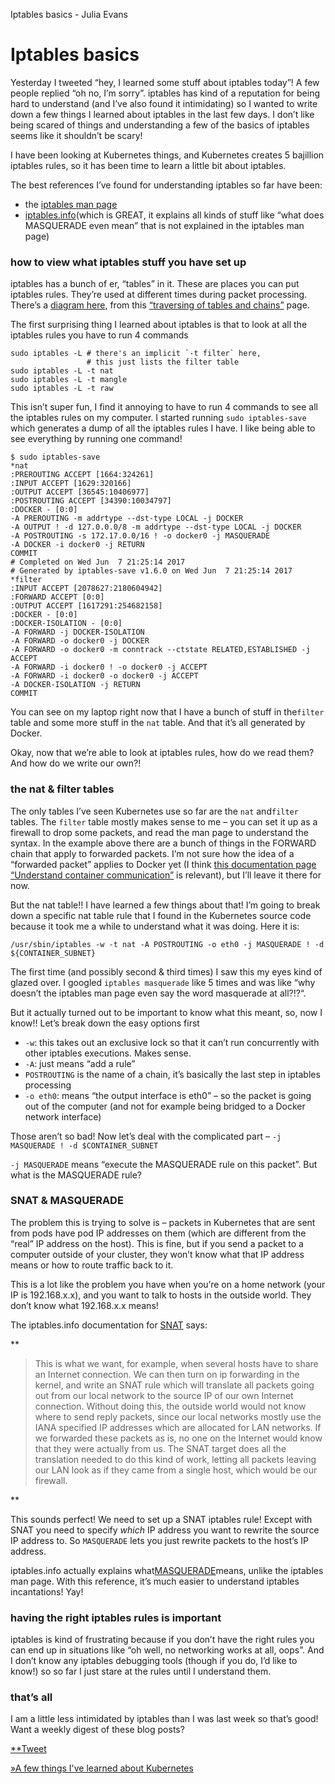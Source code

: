 Iptables basics - Julia Evans

# Iptables basics

Yesterday I tweeted “hey, I learned some stuff about iptables today”! A few people replied “oh no, I’m sorry”. iptables has kind of a reputation for being hard to understand (and I’ve also found it intimidating) so I wanted to write down a few things I learned about iptables in the last few days. I don’t like being scared of things and understanding a few of the basics of iptables seems like it shouldn’t be scary!

I have been looking at Kubernetes things, and Kubernetes creates 5 bajillion iptables rules, so it has been time to learn a little bit about iptables.

The best references I’ve found for understanding iptables so far have been:

- the [iptables man page](https://linux.die.net/man/8/iptables)
- [iptables.info](http://www.iptables.info/en/iptables-contents.html)(which is GREAT, it explains all kinds of stuff like “what does MASQUERADE even mean” that is not explained in the iptables man page)

### how to view what iptables stuff you have set up

iptables has a bunch of er, “tables” in it. These are places you can put iptables rules. They’re used at different times during packet processing. There’s a [diagram here](http://www.iptables.info/files/tables_traverse.jpg), from this [“traversing of tables and chains”](http://www.iptables.info/en/structure-of-iptables.html) page.

The first surprising thing I learned about iptables is that to look at all the iptables rules you have to run 4 commands

	sudo iptables -L # there's an implicit `-t filter` here,
	                 # this just lists the filter table
	sudo iptables -L -t nat
	sudo iptables -L -t mangle
	sudo iptables -L -t raw

This isn’t super fun, I find it annoying to have to run 4 commands to see all the iptables rules on my computer. I started running `sudo iptables-save` which generates a dump of all the iptables rules I have. I like being able to see everything by running one command!

	$ sudo iptables-save
	*nat
	:PREROUTING ACCEPT [1664:324261]
	:INPUT ACCEPT [1629:320166]
	:OUTPUT ACCEPT [36545:10406977]
	:POSTROUTING ACCEPT [34390:10034797]
	:DOCKER - [0:0]
	-A PREROUTING -m addrtype --dst-type LOCAL -j DOCKER
	-A OUTPUT ! -d 127.0.0.0/8 -m addrtype --dst-type LOCAL -j DOCKER
	-A POSTROUTING -s 172.17.0.0/16 ! -o docker0 -j MASQUERADE
	-A DOCKER -i docker0 -j RETURN
	COMMIT
	# Completed on Wed Jun  7 21:25:14 2017
	# Generated by iptables-save v1.6.0 on Wed Jun  7 21:25:14 2017
	*filter
	:INPUT ACCEPT [2078627:2180604942]
	:FORWARD ACCEPT [0:0]
	:OUTPUT ACCEPT [1617291:254682158]
	:DOCKER - [0:0]
	:DOCKER-ISOLATION - [0:0]
	-A FORWARD -j DOCKER-ISOLATION
	-A FORWARD -o docker0 -j DOCKER
	-A FORWARD -o docker0 -m conntrack --ctstate RELATED,ESTABLISHED -j
	ACCEPT
	-A FORWARD -i docker0 ! -o docker0 -j ACCEPT
	-A FORWARD -i docker0 -o docker0 -j ACCEPT
	-A DOCKER-ISOLATION -j RETURN
	COMMIT

You can see on my laptop right now that I have a bunch of stuff in the`filter` table and some more stuff in the `nat` table. And that it’s all generated by Docker.

Okay, now that we’re able to look at iptables rules, how do we read them? And how do we write our own?!

### the nat & filter tables

The only tables I’ve seen Kubernetes use so far are the `nat` and`filter` tables. The `filter` table mostly makes sense to me – you can set it up as a firewall to drop some packets, and read the man page to understand the syntax. In the example above there are a bunch of things in the FORWARD chain that apply to forwarded packets. I’m not sure how the idea of a “forwarded packet” applies to Docker yet (I think [this documentation page “Understand container communication”](https://docs.docker.com/engine/userguide/networking/default_network/container-communication/#communication-between-containers) is relevant), but I’ll leave it there for now.

But the nat table!! I have learned a few things about that! I’m going to break down a specific nat table rule that I found in the Kubernetes source code because it took me a while to understand what it was doing. Here it is:

	/usr/sbin/iptables -w -t nat -A POSTROUTING -o eth0 -j MASQUERADE ! -d ${CONTAINER_SUBNET}

The first time (and possibly second & third times) I saw this my eyes kind of glazed over. I googled `iptables masquerade` like 5 times and was like “why doesn’t the iptables man page even say the word masquerade at all?!?“.

But it actually turned out to be important to know what this meant, so, now I know!! Let’s break down the easy options first

- `-w`: this takes out an exclusive lock so that it can’t run concurrently with other iptables executions. Makes sense.
- `-A`: just means “add a rule”
- `POSTROUTING` is the name of a chain, it’s basically the last step in iptables processing
- `-o eth0`: means “the output interface is eth0” – so the packet is going out of the computer (and not for example being bridged to a Docker network interface)

Those aren’t so bad! Now let’s deal with the complicated part – `-j MASQUERADE ! -d $CONTAINER_SUBNET`

`-j MASQUERADE` means “execute the MASQUERADE rule on this packet”. But what is the MASQUERADE rule?

### SNAT & MASQUERADE

The problem this is trying to solve is – packets in Kubernetes that are sent from pods have pod IP addresses on them (which are different from the “real” IP address on the host). This is fine, but if you send a packet to a computer outside of your cluster, they won’t know what that IP address means or how to route traffic back to it.

This is a lot like the problem you have when you’re on a home network (your IP is 192.168.x.x), and you want to talk to hosts in the outside world. They don’t know what 192.168.x.x means!

The iptables.info documentation for [SNAT](http://www.iptables.info/en/iptables-targets-and-jumps.html#SNATTARGET) says:

**

> This is what we want, for example, when several hosts have to share an Internet connection. We can then turn on ip forwarding in the kernel, and write an SNAT rule which will translate all packets going out from our local network to the source IP of our own Internet connection. Without doing this, the outside world would not know where to send reply packets, since our local networks mostly use the IANA specified IP addresses which are allocated for LAN networks. If we forwarded these packets as is, no one on the Internet would know that they were actually from us. The SNAT target does all the translation needed to do this kind of work, letting all packets leaving our LAN look as if they came from a single host, which would be our firewall.

**

This sounds perfect! We need to set up a SNAT iptables rule! Except with SNAT you need to specify *which* IP address you want to rewrite the source IP address to. So `MASQUERADE` lets you just rewrite packets to the host’s IP address.

iptables.info actually explains what[MASQUERADE](http://www.iptables.info/en/iptables-targets-and-jumps.html#MASQUERADETARGET)means, unlike the iptables man page. With this reference, it’s much easier to understand iptables incantations! Yay!

### having the right iptables rules is important

iptables is kind of frustrating because if you don’t have the right rules you can end up in situations like “oh well, no networking works at all, oops”. And I don’t know any iptables debugging tools (though if you do, I’d like to know!) so so far I just stare at the rules until I understand them.

### that’s all

I am a little less intimidated by iptables than I was last week so that’s good!
Want a weekly digest of these blog posts?

[**Tweet](https://twitter.com/intent/tweet?original_referer=https%3A%2F%2Fjvns.ca%2Fblog%2F2017%2F06%2F07%2Fiptables-basics%2F&ref_src=twsrc%5Etfw&text=Iptables%20basics%20-%20Julia%20Evans&tw_p=tweetbutton&url=https%3A%2F%2Fjvns.ca%2Fblog%2F2017%2F06%2F07%2Fiptables-basics%2F&via=b0rk)

[»A few things I've learned about Kubernetes](https://jvns.ca/blog/2017/06/04/learning-about-kubernetes/)